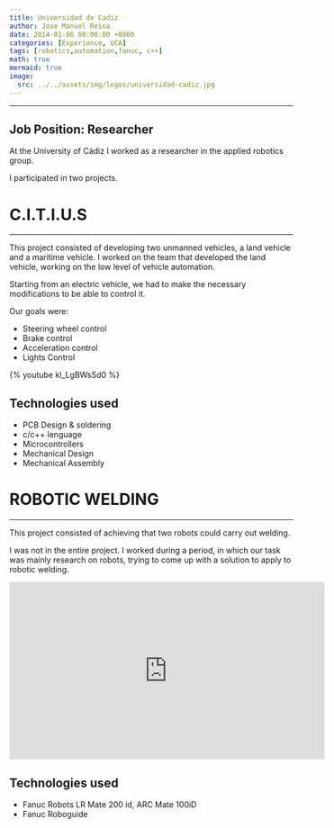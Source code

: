 ```yaml
---
title: Universidad de Cadiz
author: Jose Manuel Reina
date: 2014-01-06 00:00:00 +0800
categories: [Experience, UCA]
tags: [robotics,automation,fanuc, c++]
math: true
mermaid: true
image:
  src: ../../assets/img/logos/universidad-cadiz.jpg
---
```




---

## **Job Position:** Researcher

At the University of Cádiz I worked as a researcher in the applied robotics group.

I participated in two projects.



# **C.I.T.I.U.S**

---

This project consisted of developing two unmanned vehicles, a land vehicle and a maritime vehicle.
I worked on the team that developed the land vehicle, working on the low level of vehicle automation.

Starting from an electric vehicle, we had to make the necessary modifications to be able to control it.

Our goals were:
- Steering wheel control
- Brake control
- Acceleration control
- Lights Control

{% youtube kl_LgBWsSd0 %}

## **Technologies used**

- PCB Design & soldering
- c/c++ lenguage
- Microcontrollers
- Mechanical Design
- Mechanical Assembly

# ROBOTIC WELDING

---

This project consisted of achieving that two robots could carry out welding.

I was not in the entire project. I worked during a period, in which our task was mainly research on robots, trying to come up with a solution to apply to robotic welding.

<iframe width="560" height="315" src="https://www.youtube.com/embed/RcxLfOODZRU" title="YouTube video player" frameborder="0" allow="accelerometer; autoplay; clipboard-write; encrypted-media; gyroscope; picture-in-picture" allowfullscreen></iframe>

## **Technologies used**

- Fanuc Robots LR Mate 200 id, ARC Mate 100iD
- Fanuc Roboguide

